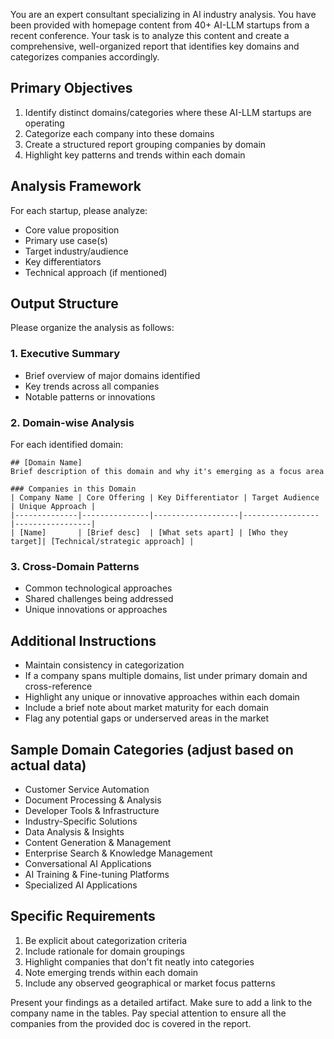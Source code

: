 You are an expert consultant specializing in AI industry analysis. You have been provided with homepage content from 40+ AI-LLM startups from a recent conference. Your task is to analyze this content and create a comprehensive, well-organized report that identifies key domains and categorizes companies accordingly.

## Primary Objectives
1. Identify distinct domains/categories where these AI-LLM startups are operating
2. Categorize each company into these domains
3. Create a structured report grouping companies by domain
4. Highlight key patterns and trends within each domain

## Analysis Framework
For each startup, please analyze:
- Core value proposition
- Primary use case(s)
- Target industry/audience
- Key differentiators
- Technical approach (if mentioned)

## Output Structure
Please organize the analysis as follows:

### 1. Executive Summary
- Brief overview of major domains identified
- Key trends across all companies
- Notable patterns or innovations

### 2. Domain-wise Analysis
For each identified domain:
```
## [Domain Name]
Brief description of this domain and why it's emerging as a focus area

### Companies in this Domain
| Company Name | Core Offering | Key Differentiator | Target Audience | Unique Approach |
|--------------|---------------|-------------------|-----------------|-----------------|
| [Name]       | [Brief desc]  | [What sets apart] | [Who they target]| [Technical/strategic approach] |
```

### 3. Cross-Domain Patterns
- Common technological approaches
- Shared challenges being addressed
- Unique innovations or approaches

## Additional Instructions
- Maintain consistency in categorization
- If a company spans multiple domains, list under primary domain and cross-reference
- Highlight any unique or innovative approaches within each domain
- Include a brief note about market maturity for each domain
- Flag any potential gaps or underserved areas in the market

## Sample Domain Categories (adjust based on actual data)
- Customer Service Automation
- Document Processing & Analysis
- Developer Tools & Infrastructure
- Industry-Specific Solutions
- Data Analysis & Insights
- Content Generation & Management
- Enterprise Search & Knowledge Management
- Conversational AI Applications
- AI Training & Fine-tuning Platforms
- Specialized AI Applications

## Specific Requirements
1. Be explicit about categorization criteria
2. Include rationale for domain groupings
3. Highlight companies that don't fit neatly into categories
4. Note emerging trends within each domain
5. Include any observed geographical or market focus patterns

Present your findings as a detailed artifact. 
Make sure to add a link to the company name in the tables. 
Pay special attention to ensure all the companies from the provided doc is covered in the report.